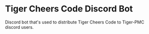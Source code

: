 # Tiger Cheers Code Discord Bot

Discord bot that's used to distribute Tiger Cheers Code to Tiger-PMC discord users.
